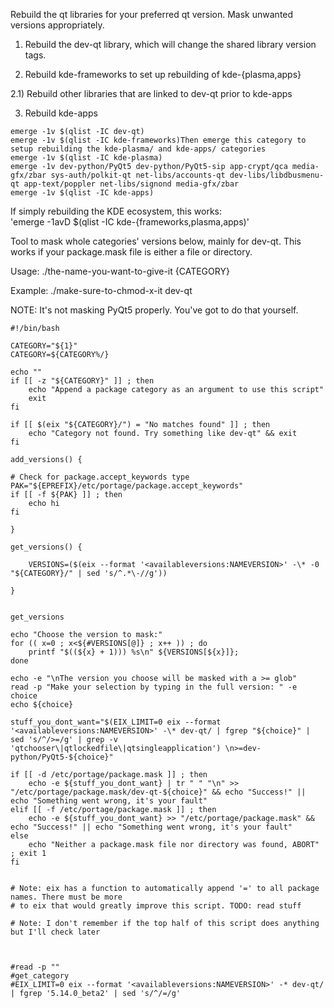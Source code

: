 Rebuild the qt libraries for your preferred qt version. Mask unwanted versions appropriately.

1) Rebuild the dev-qt library, which will change the shared library version tags.

2) Rebuild kde-frameworks to set up rebuilding of kde-{plasma,apps}

2.1) Rebuild other libraries that are linked to dev-qt prior to kde-apps

3) Rebuild kde-apps

```
emerge -1v $(qlist -IC dev-qt)
emerge -1v $(qlist -IC kde-frameworks)Then emerge this category to setup rebuilding the kde-plasma/ and kde-apps/ categories
emerge -1v $(qlist -IC kde-plasma)
emerge -1v dev-python/PyQt5 dev-python/PyQt5-sip app-crypt/qca media-gfx/zbar sys-auth/polkit-qt net-libs/accounts-qt dev-libs/libdbusmenu-qt app-text/poppler net-libs/signond media-gfx/zbar
emerge -1v $(qlist -IC kde-apps)
```

If simply rebuilding the KDE ecosystem, this works:     
'emerge -1avD $(qlist -IC kde-{frameworks,plasma,apps)'

Tool to mask whole categories' versions below, mainly for dev-qt. This works if your package.mask file is either a file or directory. 

Usage: ./the-name-you-want-to-give-it {CATEGORY}

Example: ./make-sure-to-chmod-x-it dev-qt

NOTE: It's not masking PyQt5 properly. You've got to do that yourself.
```
#!/bin/bash

CATEGORY="${1}"
CATEGORY=${CATEGORY%/}

echo ""
if [[ -z "${CATEGORY}" ]] ; then
	echo "Append a package category as an argument to use this script"
	exit
fi

if [[ $(eix "${CATEGORY}/") = "No matches found" ]] ; then
	echo "Category not found. Try something like dev-qt" && exit
fi

add_versions() {

# Check for package.accept_keywords type
PAK="${EPREFIX}/etc/portage/package.accept_keywords"
if [[ -f ${PAK} ]] ; then
	echo hi
fi

}

get_versions() {

	VERSIONS=($(eix --format '<availableversions:NAMEVERSION>' -\* -0 "${CATEGORY}/" | sed 's/^.*\-//g'))

}


get_versions

echo "Choose the version to mask:"
for (( x=0 ; x<${#VERSIONS[@]} ; x++ )) ; do
	printf "$((${x} + 1))) %s\n" ${VERSIONS[${x}]};
done

echo -e "\nThe version you choose will be masked with a >= glob"
read -p "Make your selection by typing in the full version: " -e choice
echo ${choice}

stuff_you_dont_want="$(EIX_LIMIT=0 eix --format '<availableversions:NAMEVERSION>' -\* dev-qt/ | fgrep "${choice}" | sed 's/^/>=/g' | grep -v 'qtchooser\|qtlockedfile\|qtsingleapplication') \n>=dev-python/PyQt5-${choice}"

if [[ -d /etc/portage/package.mask ]] ; then
	echo -e ${stuff_you_dont_want} | tr " " "\n" >> "/etc/portage/package.mask/dev-qt-${choice}" && echo "Success!" || echo "Something went wrong, it's your fault"
elif [[ -f /etc/portage/package.mask ]] ; then
	echo -e ${stuff_you_dont_want} >> "/etc/portage/package.mask" && echo "Success!" || echo "Something went wrong, it's your fault"
else
	echo "Neither a package.mask file nor directory was found, ABORT" ; exit 1
fi


# Note: eix has a function to automatically append '=' to all package names. There must be more
# to eix that would greatly improve this script. TODO: read stuff

# Note: I don't remember if the top half of this script does anything but I'll check later



#read -p ""
#get_category
#EIX_LIMIT=0 eix --format '<availableversions:NAMEVERSION>' -* dev-qt/ | fgrep '5.14.0_beta2' | sed 's/^/=/g'
```
